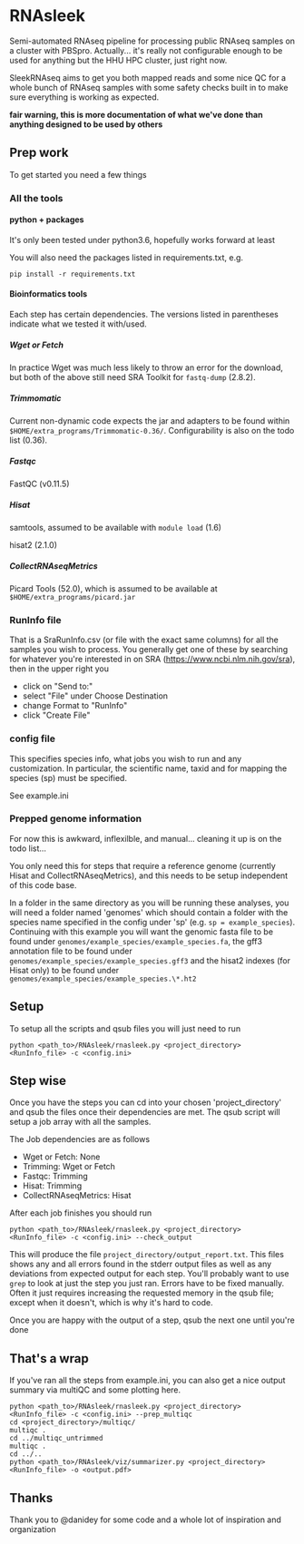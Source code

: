 # RNAsleek
Semi-automated RNAseq pipeline for processing public RNAseq samples on a cluster with PBSpro. 
Actually... it's really not configurable enough to be used for anything but the HHU HPC cluster, just right now.

SleekRNAseq aims to get you both mapped reads and some nice QC for a whole bunch of
RNAseq samples with some safety checks built in to make sure everything is 
working as expected.

**fair warning, this is more documentation of what we've done than anything
designed to be used by others**

## Prep work
To get started you need a few things

### All the tools
#### python + packages
It's only been tested under python3.6, hopefully works forward at least

You will also need the packages listed in requirements.txt, e.g.
```
pip install -r requirements.txt
```

#### Bioinformatics tools
Each step has certain dependencies. The versions 
listed in parentheses
indicate what we tested it with/used.

##### Wget or Fetch
In practice Wget was much less likely to throw an error for
the download, but both of the above still need SRA Toolkit
for `fastq-dump` (2.8.2).

##### Trimmomatic
Current non-dynamic code expects the jar
and adapters to be found within `$HOME/extra_programs/Trimmomatic-0.36/`.
Configurability is also on the todo list (0.36).

##### Fastqc
FastQC (v0.11.5)

##### Hisat
samtools, assumed to be available with `module load` (1.6)

hisat2 (2.1.0)

##### CollectRNAseqMetrics
Picard Tools (52.0), which is
assumed to be available at `$HOME/extra_programs/picard.jar`

### RunInfo file
That is a SraRunInfo.csv (or file with the exact same columns) 
for all the samples you wish to process.
You generally get one of these by searching for whatever you're interested in 
on SRA (https://www.ncbi.nlm.nih.gov/sra), then in the upper right you 
- click on "Send to:"
- select "File" under Choose Destination
- change Format to "RunInfo"
- click "Create File"

### config file
This specifies species info, what jobs you wish to run and any customization.
In particular, the scientific name, taxid and for mapping the species (sp)
must be specified.

See example.ini

### Prepped genome information
For now this is awkward, inflexilble, and manual... 
cleaning it up is on the todo list...

You only need this for steps that require a reference genome 
(currently Hisat and CollectRNAseqMetrics), and
this needs to be setup independent of this code base.

In a folder in the same directory as you will be running these
analyses, you will need a folder named 'genomes' which should
contain a folder with the species name specified in the config
under 'sp' (e.g. `sp = example_species`). Continuing with this
example you will want the genomic fasta file to be found
under `genomes/example_species/example_species.fa`, the gff3 annotation
file to be found under `genomes/example_species/example_species.gff3`
and the hisat2 indexes (for Hisat only) to be found under 
`genomes/example_species/example_species.\*.ht2`

## Setup
To setup all the scripts and qsub files you will just need to run
```
python <path_to>/RNAsleek/rnasleek.py <project_directory> <RunInfo_file> -c <config.ini>
```

## Step wise
Once you have the steps you can cd into your chosen 'project_directory'
and qsub the files once their dependencies are met. 
The qsub script will setup a job array with all the
samples.

The Job dependencies are as follows
- Wget or Fetch: None
- Trimming: Wget or Fetch
- Fastqc: Trimming
- Hisat: Trimming
- CollectRNAseqMetrics: Hisat

After each job finishes you should run 
```
python <path_to>/RNAsleek/rnasleek.py <project_directory> <RunInfo_file> -c <config.ini> --check_output
```
This will produce the file `project_directory/output_report.txt`. This files shows
any and all errors found in the stderr output files as well as any deviations from 
expected output for each step. You'll probably want to use `grep` to look at just
the step you just ran. Errors have to be fixed manually. Often it just requires increasing
the requested memory in the qsub file; except when it doesn't, which is why it's hard to code.

Once you are happy with the output of a step, qsub the next one until you're done

## That's a wrap
If you've ran all the steps from example.ini, you can also get a 
nice output summary via multiQC and some plotting here.

```
python <path_to>/RNAsleek/rnasleek.py <project_directory> <RunInfo_file> -c <config.ini> --prep_multiqc
cd <project_directory>/multiqc/
multiqc .
cd ../multiqc_untrimmed
multiqc .
cd ../..
python <path_to>/RNAsleek/viz/summarizer.py <project_directory> <RunInfo_file> -o <output.pdf>
```

## Thanks
Thank you to @danidey for some code and a whole lot of inspiration and organization
